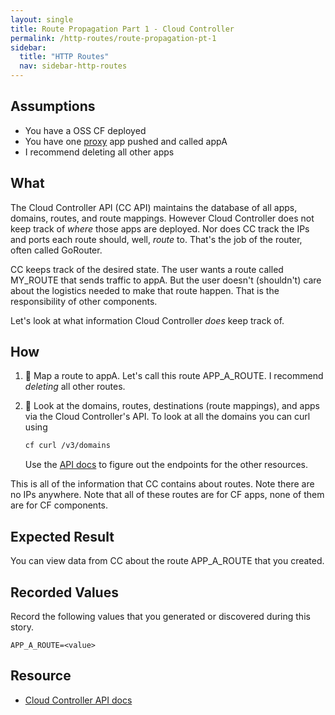 ```yaml
---
layout: single
title: Route Propagation Part 1 - Cloud Controller
permalink: /http-routes/route-propagation-pt-1
sidebar:
  title: "HTTP Routes"
  nav: sidebar-http-routes
---
```


## Assumptions
- You have a OSS CF deployed
- You have one
  [proxy](https://github.com/cloudfoundry/cf-networking-release/tree/develop/src/example-apps/proxy)
  app pushed and called appA
- I recommend deleting all other apps

## What
The Cloud Controller API (CC API) maintains the database of all apps, domains,
routes, and route mappings.  However Cloud Controller does not keep track of
*where* those apps are deployed. Nor does CC track the IPs and ports each route
should, well, *route* to. That's the job of the router, often called GoRouter.

CC keeps track of the desired state. The user wants a route called MY_ROUTE
that sends traffic to appA.  But the user doesn't (shouldn't) care about the
logistics needed to make that route happen. That is the responsibility of other
components.

Let's look at what information Cloud Controller *does* keep track of.

## How

1. 🤔 Map a route to appA. Let's call this route APP_A_ROUTE. I recommend
   _deleting_ all other routes.

1. 🤔 Look at the domains, routes, destinations (route mappings), and apps via
   the Cloud Controller's API.  To look at all the domains you can curl using
   ```bash
   cf curl /v3/domains
   ```
   Use the [API docs](https://v3-apidocs.cloudfoundry.org/) to figure out the 
   endpoints for the other resources.

This is all of the information that CC contains about routes. Note there are no
IPs anywhere. Note that all of these routes are for CF apps, none of them are
for CF components.

## Expected Result
You can view data from CC about the route APP_A_ROUTE that you created.

## Recorded Values
Record the following values that you generated or discovered during this story.
```
APP_A_ROUTE=<value>
```

## Resource
* [Cloud Controller API docs](https://v3-apidocs.cloudfoundry.org/)
